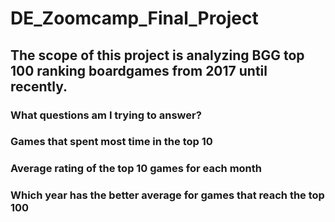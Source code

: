 # DE_Zoomcamp_Final_Project

## The scope of this project is analyzing BGG top 100 ranking boardgames from 2017 until recently.


### What questions am I trying to answer?

### Games that spent most time in the top 10
### Average rating of the top 10 games for each month
### Which year has the better average for games that reach the top 100